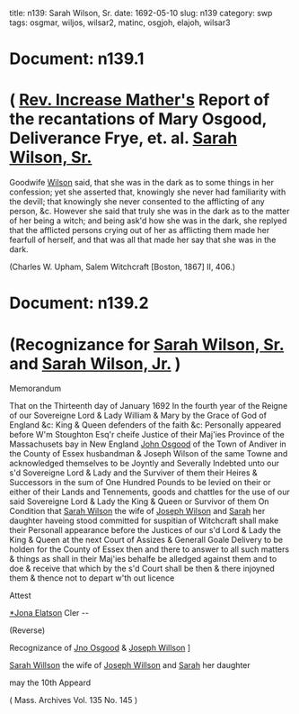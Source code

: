 title: n139: Sarah Wilson, Sr.
date: 1692-05-10
slug: n139
category: swp
tags: osgmar, wiljos, wilsar2, matinc, osgjoh, elajoh, wilsar3




# Document: n139.1


# ( [Rev. Increase Mather's](/tag/matinc.html) Report of the recantations of Mary Osgood, Deliverance Frye, et. al. [Sarah Wilson, Sr.](/tag/wilsar2.html)

Goodwife [Wilson](/tag/wilsar2.html) said, that she was in the dark as to some things in her confession; yet she asserted that, knowingly she never had familiarity with the devill; that knowingly she never consented to the afflicting of any person, &c. However she said that truly she was in the dark as to the matter of her being a witch; and being ask'd how she was in the dark, she replyed that the afflicted persons crying out of her as afflicting them made her fearfull of herself, and that was all that made her say that she was in the dark.

(Charles W. Upham, Salem Witchcraft  [Boston, 1867] II, 406.)


# Document: n139.2


# (Recognizance for [Sarah Wilson, Sr.](/tag/wilsar2.html) and [Sarah Wilson, Jr.](/tag/wilsar3.html) )

Memorandum 

That on the Thirteenth day of January 1692 In the fourth year of the Reigne of our Sovereigne Lord & Lady William & Mary by the Grace of God of England &c: King & Queen defenders of the faith &c: Personally appeared before W'm Stoughton Esq'r cheife Justice of their Maj'ies Province of the Massachusets bay in New England [John Osgood](/tag/osgjoh.html) of the Town of Andiver in the County of Essex husbandman & Joseph Wilson of the same Towne and acknowledged themselves to be Joyntly and Severally Indebted unto our s'd Sovereigne Lord & Lady and the Surviver of them their Heires & Successors in the sum of One Hundred Pounds to be levied on their or  either of their Lands and Tennements, goods and chattles for the use of our said Sovereigne Lord & Lady the King & Queen or Survivor of them On Condition that [Sarah Wilson](/tag/wilsar2.html) the wife of [Joseph Wilson](/tag/wiljos.html) and [Sarah](/tag/wilsar3.html) her daughter haveing stood committed for suspitian of Witchcraft shall make their Personall appearance before the Justices of our s'd Lord & Lady the King & Queen at the next Court of Assizes & Generall Goale Delivery to be holden for the County of Essex then and there to answer to all such matters & things as shall in their Maj'ies behalfe be alledged against them and to doe & receive that which by the s'd Court shall be then & there injoyned them & thence not to depart w'th out licence

Attest 

[*Jona Elatson](/tag/elajoh.html) Cler --

(Reverse) 

Recognizance of [Jno Osgood](/tag/osgjoh.html) & [Joseph Willson](/tag/wiljos.html) ]

[Sarah Willson](/tag/wilsar2.html) the wife of [Joseph Willson](/tag/wiljos.html) and [Sarah](/tag/wilsar3.html) her daughter

may the 10th Appeard

( Mass. Archives Vol. 135 No. 145 )
